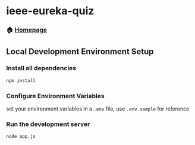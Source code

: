 # ieee-eureka-quiz
### 🏠 [Homepage](https://github.com/Utkar5hM/ieee-eureka-22)

##  Local Development Environment Setup

### Install all dependencies
```sh
npm install
```

### Configure Environment Variables
set your environment variables in a `.env` file, use `.env.sample` for reference

### Run the development server
```sh
node app.js 
```
